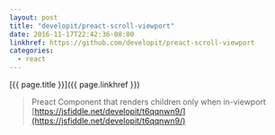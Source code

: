 ```yaml
---
layout: post
title: "developit/preact-scroll-viewport"
date: 2016-11-17T22:42:36-08:00
linkhref: https://github.com/developit/preact-scroll-viewport
categories:
  - react
---
```



[{{ page.title }}]({{ page.linkhref }})

> Preact Component that renders children only when in-viewport
> [https://jsfiddle.net/developit/t6qqnwn9/](https://jsfiddle.net/developit/t6qqnwn9/)

